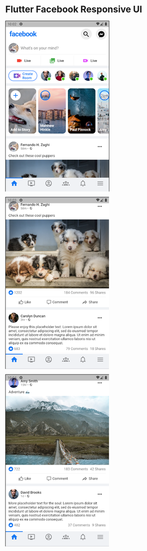 # Flutter Facebook Responsive UI

![alt test](screenshots/screenshot-1.png)

![alt test](screenshots/screenshot-2.png)

![alt test](screenshots/screenshot-3.png)
